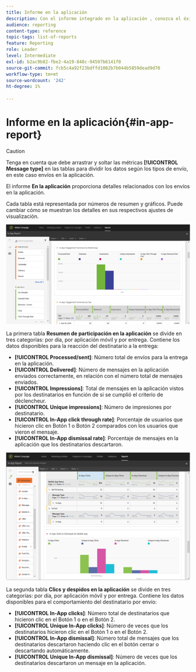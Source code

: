```yaml
---
title: Informe en la aplicación
description: Con el informe integrado en la aplicación , conozca el éxito de sus mensajes en la aplicación.
audience: reporting
content-type: reference
topic-tags: list-of-reports
feature: Reporting
role: Leader
level: Intermediate
exl-id: b2ac9b82-fbe2-4a19-848c-94597b6141f0
source-git-commit: fcb5c4a92f23bdffd1082b7b044b5859dead9d70
workflow-type: tm+mt
source-wordcount: '242'
ht-degree: 1%

---
```


# Informe en la aplicación{#in-app-report}

>[!CAUTION]
>
>Tenga en cuenta que debe arrastrar y soltar las métricas **[!UICONTROL Message type]** en las tablas para dividir los datos según los tipos de envío, en este caso envíos en la aplicación.

El informe **En la aplicación** proporciona detalles relacionados con los envíos en la aplicación.

Cada tabla está representada por números de resumen y gráficos. Puede cambiar cómo se muestran los detalles en sus respectivos ajustes de visualización.

![](assets/inapp_report.png)

La primera tabla **Resumen de participación en la aplicación** se divide en tres categorías: por día, por aplicación móvil y por entrega. Contiene los datos disponibles para la reacción del destinatario a la entrega:

* **[!UICONTROL Processed/sent]**: Número total de envíos para la entrega en la aplicación.
* **[!UICONTROL Delivered]**: Número de mensajes en la aplicación enviados correctamente, en relación con el número total de mensajes enviados.
* **[!UICONTROL Impressions]**: Total de mensajes en la aplicación vistos por los destinatarios en función de si se cumplió el criterio de déclencheur.
* **[!UICONTROL Unique impressions]**: Número de impresiones por destinatario.
* **[!UICONTROL In-App click through rate]**: Porcentaje de usuarios que hicieron clic en Botón 1 o Botón 2 comparados con los usuarios que vieron el mensaje.
* **[!UICONTROL In-App dismissal rate]**: Porcentaje de mensajes en la aplicación que los destinatarios descartaron.

![](assets/inapp_report_1.png)

La segunda tabla **Clics y despidos en la aplicación** se divide en tres categorías: por día, por aplicación móvil y por entrega. Contiene los datos disponibles para el comportamiento del destinatario por envío:

* **[!UICONTROL In-App clicks]**: Número total de destinatarios que hicieron clic en el Botón 1 o en el Botón 2.
* **[!UICONTROL Unique In-App clicks]**: Número de veces que los destinatarios hicieron clic en el Botón 1 o en el Botón 2.
* **[!UICONTROL In-App dismissal]**: Número total de mensajes que los destinatarios descartaron haciendo clic en el botón cerrar o descartando automáticamente.
* **[!UICONTROL Unique In-App dismissal]**: Número de veces que los destinatarios descartaron un mensaje en la aplicación.
